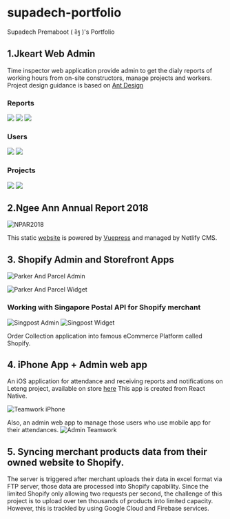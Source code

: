 # supadech-portfolio
Supadech Premaboot ( อิฐ )'s Portfolio

## 1.Jkeart Web Admin

Time inspector web application provide admin to get the dialy reports of working hours from on-site constructors, manage projects and workers. Project design guidance is based on [Ant Design](https://ant.design/)
### Reports
![](report_list.png)
![](report_detail.png)
![](export.png)
### Users
![](user_list.png)
![](user_detail.png)
### Projects
![](project_list.png)
![](project_edit.png)

## 2.Ngee Ann Annual Report 2018

![NPAR2018](npar.png)

This static [website](https://www1.np.edu.sg/annualreport/2017_2018/) is powered by [Vuepress](https://vuepress.vuejs.org/) and managed by Netlify CMS.

## 3. Shopify Admin and Storefront Apps

![Parker And Parcel Admin](parker_parcel_admin_app.png)

![Parker And Parcel Widget](parker_parcel_widget.png)

### Working with Singapore Postal API for Shopify merchant

![Singpost Admin](singpost_admin.png)
![Singpost Widget](singpost_widget.png)

Order Collection application into famous eCommerce Platform called Shopify.

## 4. iPhone App + Admin web app

An iOS application for attendance and receiving reports and notifications on Leteng project, available on store [here](https://itunes.apple.com/sg/app/leteng-teamwork/id1310324388?mt=8&app=itunes&ign-mpt=uo%3D4)  This app is created from React Native. 

![Teamwork iPhone](teamwork.png)

Also, an admin web app to manage those users who use mobile app for their attendances.
![Admin Teamwork](teamwork_admin.png)

## 5. Syncing merchant products data from their owned website to Shopify.

The server is triggered after merchant uploads their data in excel format via FTP server, those data are processed into Shopify capability. Since the limited Shopify only allowing two requests per second, the challenge of this project is to upload over ten thousands of products into limited capacity. However, this is trackled by using Google Cloud and Firebase services.